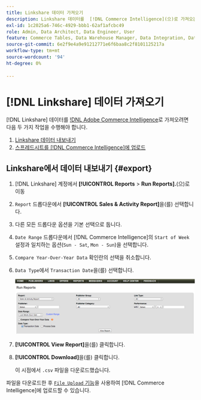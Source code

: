 ```yaml
---
title: Linkshare 데이터 가져오기
description: Linkshare 데이터를  [!DNL Commerce Intelligence](으)로 가져오는 방법을 알아봅니다.
exl-id: 1c2025a6-746c-4929-bbb1-62af1afcbc49
role: Admin, Data Architect, Data Engineer, User
feature: Commerce Tables, Data Warehouse Manager, Data Integration, Data Import/Export
source-git-commit: 6e2f9e4a9e91212771e6f6baa8c2f8101125217a
workflow-type: tm+mt
source-wordcount: '94'
ht-degree: 0%

---
```


# [!DNL Linkshare] 데이터 가져오기

[!DNL Linkshare] 데이터를 [!DNL Adobe Commerce Intelligence](으)로 가져오려면 다음 두 가지 작업을 수행해야 합니다.

1. [Linkshare 데이터 내보내기 ](#export)
1. [스프레드시트를  [!DNL Commerce Intelligence]에 업로드](../connecting-data/using-file-uploader.md)

## Linkshare에서 데이터 내보내기 {#export}

1. [!DNL Linkshare] 계정에서 **[!UICONTROL Reports** > **Run Reports].**(으)로 이동

1. `Report` 드롭다운에서 **[!UICONTROL Sales & Activity Report]**&#x200B;을(를) 선택합니다.

1. 다른 모든 드롭다운 옵션을 기본 선택으로 둡니다.

1. `Date Range` 드롭다운에서 [!DNL Commerce Intelligence]의 `Start of Week` 설정과 일치하는 옵션(`Sun - Sat`, `Mon - Sun`)을 선택합니다.

1. `Compare Year-Over-Year Data` 확인란의 선택을 취소합니다.

1. `Data Type`에서 `Transaction Date`을(를) 선택합니다.

   ![가져오기\_linkshare\_data.png](../../../assets/importing_linkshare_data.png)

1. **[!UICONTROL View Report]**&#x200B;을(를) 클릭합니다.

1. **[!UICONTROL Download]**&#x200B;을(를) 클릭합니다.

   이 시점에서 `.csv` 파일을 다운로드했습니다.

파일을 다운로드한 후 [`File Upload` 기능](../connecting-data/using-file-uploader.md)을 사용하여 [!DNL Commerce Intelligence]에 업로드할 수 있습니다.

